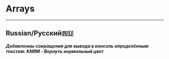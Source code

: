 # Arrays  
---
## Russian/Русский🇷🇺
<h5>Добавленны сокращения для вывода в консоль определённым текстом:
<h7>KNRM - Вернуть нормальный цвет
